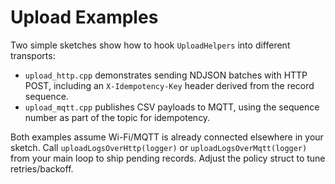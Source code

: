 # Upload Examples

Two simple sketches show how to hook `UploadHelpers` into different transports:

- `upload_http.cpp` demonstrates sending NDJSON batches with HTTP POST,
  including an `X-Idempotency-Key` header derived from the record sequence.
- `upload_mqtt.cpp` publishes CSV payloads to MQTT, using the sequence number as
  part of the topic for idempotency.

Both examples assume Wi-Fi/MQTT is already connected elsewhere in your sketch.
Call `uploadLogsOverHttp(logger)` or `uploadLogsOverMqtt(logger)` from your main
loop to ship pending records. Adjust the policy struct to tune retries/backoff.
